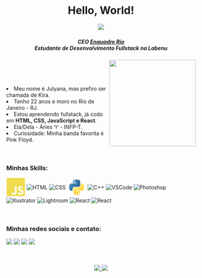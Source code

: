 <h1 align="center">Hello, World!</h1>
<div align="center">
  <img height="500em" src="https://media2.giphy.com/media/H62NM1ab7wzMXURdoi/giphy.gif?cid=790b7611b8a9a33e2a63b6e4f5d9640f3b3f8d671543fde5&rid=giphy.gif&ct=g"/>
</div>

<h5 align="center">CEO <a href="https://www.instagram.com/enquadrerio/">Enquadre Rio</a><br> Estudante de Desenvolvimento Fullstack na Labenu</h5>
<div>
<img src="https://i.picasion.com/pic92/889cc76d3fd02ac2ace751acc28b1979.gif" width="230px" height="230px" align="right">
 
<br>
<br> 
<br>
<br>                                                                                                                   
                                                                                                                    
<li>Meu nome é Julyana, mas prefiro ser chamada de Kira.</li>
<li>Tenho 22 anos e moro no Rio de Janeiro - RJ.</li>
<li>Estou aprendendo fullstack, já codo em <b>HTML, CSS, JavaScript e React</b>.</li>
<li>Ela/Dela - Áries ♈ - INFP-T.</li>
<li>Curiosidade: Minha banda favorita é Pink Floyd.</li>
  
  
  <br>
  <br>

  
  <h3 align="left">Minhas Skills:</h3>
  <p align="left">
  
  <div>
  <img align="center" alt="Js" height="50" width="50" src="https://raw.githubusercontent.com/devicons/devicon/master/icons/javascript/javascript-plain.svg">
  <img align="center" alt="HTML" height="50" width="50" src="https://cdn-icons-png.flaticon.com/512/174/174854.png">
  <img align="center" alt="CSS" height="50" width="50" src="https://cdn-icons-png.flaticon.com/512/732/732190.png">
  <img align="center" alt="Python" height="50" width="50" src="https://raw.githubusercontent.com/devicons/devicon/master/icons/python/python-original.svg">
  <img align="center" alt="C++" height="50" width="50" src="https://cdn-icons-png.flaticon.com/512/6132/6132222.png">
  <img align="center" alt="VSCode" height="50" width="50" src="https://cdn-icons-png.flaticon.com/512/906/906324.png">
  <img align="center" alt="Photoshop" height="50" width="50" src="https://cdn-icons-png.flaticon.com/512/5968/5968520.png">
  <img align="center" alt="Illustrator" height="50" width="50" src="https://logodownload.org/wp-content/uploads/2017/04/adobe-Illustrator-logo-1-1.png">
  <img align="center" alt="Lightroom" height="50" width="50" src="https://cdn-icons-png.flaticon.com/512/5968/5968514.png">
  <img align="center" alt="React" height="50" width="50" src="https://upload.wikimedia.org/wikipedia/commons/thumb/a/a7/React-icon.svg/2300px-React-icon.svg.png">
  <img align="center" alt="React" height="50" width="50" src="https://upload.wikimedia.org/wikipedia/commons/3/33/Figma-logo.svg">
    
  </div>
  
<br>
<br>                                                                                                                  
 
<h3 align="left">Minhas redes sociais e contato:</h3>
<div align="left"> 
  <a href="https://instagram.com/the2kira" target="_blank"><img src="https://img.shields.io/badge/-Instagram-%23E4405F?style=for-the-badge&logo=instagram&logoColor=white" target="_blank"></a>
 	<a href="https://www.twitch.tv/the2kira" target="_blank"><img src="https://img.shields.io/badge/Twitch-9146FF?style=for-the-badge&logo=twitch&logoColor=white" target="_blank"></a>
  <a href = "mailto:the2kira.julyana@gmail.com"><img src="https://img.shields.io/badge/-Gmail-%23333?style=for-the-badge&logo=gmail&logoColor=white" target="_blank"></a>
  <a href="https://www.linkedin.com/in/julyana-gusmao/" target="_blank"><img src="https://img.shields.io/badge/-LinkedIn-%230077B5?style=for-the-badge&logo=linkedin&logoColor=white" target="_blank"></a> 
  </div>
  
  <br>
  <br>
  <br>
                                                                                                                 
  <div align="center"> 
  <a href="https://github.com/the2kira">
  <img height="180em" src="https://github-readme-stats.vercel.app/api?username=the2kira&show_icons=true&theme=dracula&include_all_commits=true&count_private=true"/>
  <img height="180em" src="https://github-readme-stats.vercel.app/api/top-langs/?username=the2kira&layout=compact&langs_count=7&theme=dracula"/>
</div>
